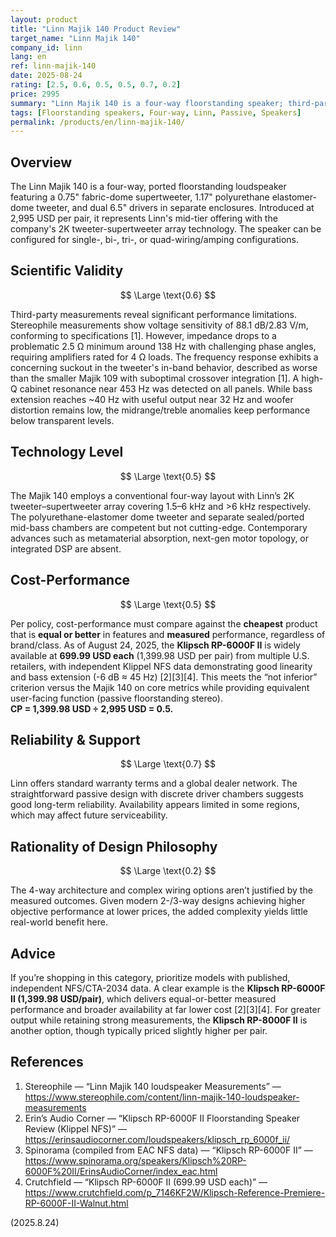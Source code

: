 ```yaml
---
layout: product
title: "Linn Majik 140 Product Review"
target_name: "Linn Majik 140"
company_id: linn
lang: en
ref: linn-majik-140
date: 2025-08-24
rating: [2.5, 0.6, 0.5, 0.5, 0.7, 0.2]
price: 2995
summary: "Linn Majik 140 is a four-way floorstanding speaker; third-party measurements reveal notable response and impedance issues, and cheaper floorstanders with equal-or-better measured performance exist—hurting its cost-performance."
tags: [Floorstanding speakers, Four-way, Linn, Passive, Speakers]
permalink: /products/en/linn-majik-140/
---
```

## Overview

The Linn Majik 140 is a four-way, ported floorstanding loudspeaker featuring a 0.75" fabric-dome supertweeter, 1.17" polyurethane elastomer-dome tweeter, and dual 6.5" drivers in separate enclosures. Introduced at 2,995 USD per pair, it represents Linn's mid-tier offering with the company's 2K tweeter-supertweeter array technology. The speaker can be configured for single-, bi-, tri-, or quad-wiring/amping configurations.

## Scientific Validity

$$ \Large \text{0.6} $$

Third-party measurements reveal significant performance limitations. Stereophile measurements show voltage sensitivity of 88.1 dB/2.83 V/m, conforming to specifications [1]. However, impedance drops to a problematic 2.5 Ω minimum around 138 Hz with challenging phase angles, requiring amplifiers rated for 4 Ω loads. The frequency response exhibits a concerning suckout in the tweeter's in-band behavior, described as worse than the smaller Majik 109 with suboptimal crossover integration [1]. A high-Q cabinet resonance near 453 Hz was detected on all panels. While bass extension reaches ~40 Hz with useful output near 32 Hz and woofer distortion remains low, the midrange/treble anomalies keep performance below transparent levels.

## Technology Level

$$ \Large \text{0.5} $$

The Majik 140 employs a conventional four-way layout with Linn’s 2K tweeter–supertweeter array covering 1.5–6 kHz and >6 kHz respectively. The polyurethane-elastomer dome tweeter and separate sealed/ported mid-bass chambers are competent but not cutting-edge. Contemporary advances such as metamaterial absorption, next-gen motor topology, or integrated DSP are absent.

## Cost-Performance

$$ \Large \text{0.5} $$

Per policy, cost-performance must compare against the **cheapest** product that is **equal or better** in features and **measured** performance, regardless of brand/class. As of August 24, 2025, the **Klipsch RP-6000F II** is widely available at **699.99 USD each** (1,399.98 USD per pair) from multiple U.S. retailers, with independent Klippel NFS data demonstrating good linearity and bass extension (-6 dB ≈ 45 Hz) [2][3][4]. This meets the “not inferior” criterion versus the Majik 140 on core metrics while providing equivalent user-facing function (passive floorstanding stereo).  
**CP = 1,399.98 USD ÷ 2,995 USD = 0.5.**

## Reliability & Support

$$ \Large \text{0.7} $$

Linn offers standard warranty terms and a global dealer network. The straightforward passive design with discrete driver chambers suggests good long-term reliability. Availability appears limited in some regions, which may affect future serviceability.

## Rationality of Design Philosophy

$$ \Large \text{0.2} $$

The 4-way architecture and complex wiring options aren’t justified by the measured outcomes. Given modern 2-/3-way designs achieving higher objective performance at lower prices, the added complexity yields little real-world benefit here.

## Advice

If you’re shopping in this category, prioritize models with published, independent NFS/CTA-2034 data. A clear example is the **Klipsch RP-6000F II (1,399.98 USD/pair)**, which delivers equal-or-better measured performance and broader availability at far lower cost [2][3][4]. For greater output while retaining strong measurements, the **Klipsch RP-8000F II** is another option, though typically priced slightly higher per pair.

## References

1. Stereophile — “Linn Majik 140 loudspeaker Measurements” — https://www.stereophile.com/content/linn-majik-140-loudspeaker-measurements  
2. Erin’s Audio Corner — “Klipsch RP-6000F II Floorstanding Speaker Review (Klippel NFS)” — https://erinsaudiocorner.com/loudspeakers/klipsch_rp_6000f_ii/  
3. Spinorama (compiled from EAC NFS data) — “Klipsch RP-6000F II” — https://www.spinorama.org/speakers/Klipsch%20RP-6000F%20II/ErinsAudioCorner/index_eac.html  
4. Crutchfield — “Klipsch RP-6000F II (699.99 USD each)” — https://www.crutchfield.com/p_7146KF2W/Klipsch-Reference-Premiere-RP-6000F-II-Walnut.html

(2025.8.24)

